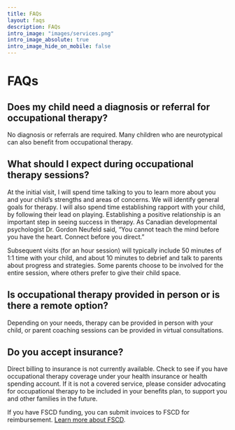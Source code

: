 ```yaml
---
title: FAQs
layout: faqs
description: FAQs
intro_image: "images/services.png"
intro_image_absolute: true
intro_image_hide_on_mobile: false
---
```


# FAQs

## Does my child need a diagnosis or referral for occupational therapy?
No diagnosis or referrals are required. Many children who are neurotypical can also benefit from occupational therapy.

## What should I expect during occupational therapy sessions?
At the initial visit, I will spend time talking to you to learn more about you and your child’s strengths and areas of concerns. We will identify general goals for therapy. I will also spend time establishing rapport with your child, by following their lead on playing. Establishing a positive relationship is an important step in seeing success in therapy. As Canadian developmental psychologist Dr. Gordon Neufeld said, “You cannot teach the mind before you have the heart. Connect before you direct.”

Subsequent visits (for an hour session) will typically include 50 minutes of 1:1 time with your child, and about 10 minutes to debrief and talk to parents about progress and strategies. Some parents choose to be involved for the entire session, where others prefer to give their child space.

## Is occupational therapy provided in person or is there a remote option?
Depending on your needs, therapy can be provided in person with your child, or parent coaching sessions can be provided in virtual consultations.

## Do you accept insurance?
Direct billing to insurance is not currently available. Check to see if you have occupational therapy coverage under your health insurance or health spending account. If it is not a covered service, please consider advocating for occupational therapy to be included in your benefits plan, to support you and other families in the future.

If you have FSCD funding, you can submit invoices to FSCD for reimbursement. [Learn more about FSCD](https://www.alberta.ca/fscd).
